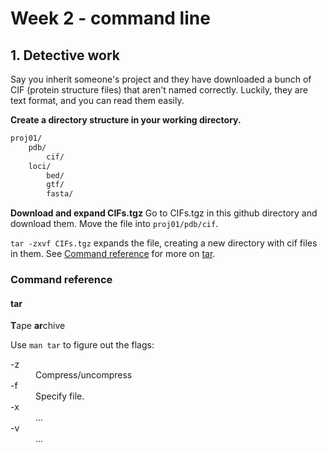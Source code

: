 # Week 2 - command line

## 1. Detective work

Say you inherit someone's project and they have downloaded a bunch of CIF (protein structure files) that aren't named correctly. Luckily, they are text format, and you can read them easily.

**Create a directory structure in your working directory.**

```bash
proj01/
	pdb/
		cif/
	loci/
		bed/
		gtf/
		fasta/

```

**Download and expand CIFs.tgz**
Go to CIFs.tgz in this github directory and download them. Move the file into `proj01/pdb/cif`.

`tar -zxvf CIFs.tgz` expands the file, creating a new directory with cif files in them. See [Command reference](https://github.com/Colorado-State-University-CMB/Intro-to-qCMB-2022/edit/main/Module_6_CommandLine/week2/README.md#command-reference) for more on [tar](https://github.com/Colorado-State-University-CMB/Intro-to-qCMB-2022/edit/main/Module_6_CommandLine/week2/README.md#tar).

### Command reference

#### tar 

**T**ape **ar**chive

Use `man tar` to figure out the flags:
<dl>
  <dt>-z</dt>
  <dd>Compress/uncompress</dd>
  <dt>-f</dt>
  <dd>Specify file.</dd>
  <dt>-x</dt>
  <dd>...</dd>
  <dt>-v</dt>
  <dd>...</dd>
<dl>
